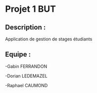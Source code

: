 # Projet 1 BUT
## Description :
Application de gestion de stages étudiants
## Equipe :
-Gabin FERRANDON

-Dorian LEDEMAZEL

-Raphael CAUMOND
